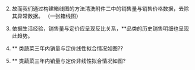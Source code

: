 
2.  故而我们通过构建箱线图的方法清洗附件二中的销售量与销售价格数据，去除其异常数据。 （一张箱线图）

7.  依据生活经验，销售量与定价应呈现反比关系，**品类的历史销售明细也呈现此趋势。

9.  ** 类蔬菜三年内销量与定价线性拟合情况如图??
11.  ** 类蔬菜三年内销量与定价非线性拟合情况如图?
